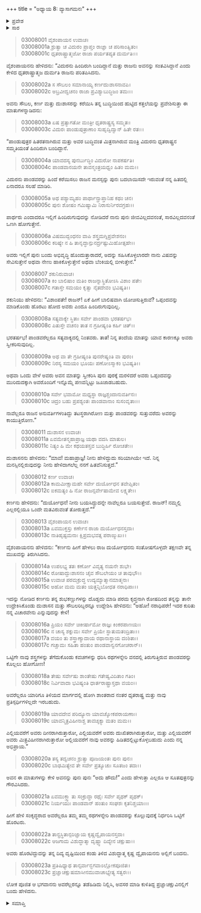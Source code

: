 +++
title = "ಅಧ್ಯಾಯ 8: ವ್ಯಾಸಾಗಮನಃ"
+++

<details><summary>ಪ್ರವೇಶ</summary>


।।   ಓಂ ಓಂ ನಮೋ ನಾರಾಯಣಾಯ।।   ಶ್ರೀ ವೇದವ್ಯಾಸಾಯ ನಮಃ ।।

ಶ್ರೀ ಕೃಷ್ಣದ್ವೈಪಾಯನ ವೇದವ್ಯಾಸ ವಿರಚಿತ  

**ಶ್ರೀ ಮಹಾಭಾರತ**

**ಆರಣ್ಯಕ ಪರ್ವ**

**ಅರಣ್ಯಕ ಪರ್ವ**

**ಅಧ್ಯಾಯ 8**

</details>


<details><summary>ಸಾರ</summary>

ವಿದುರನು ಹಿಂದಿರುಗಿ ಬಂದಿದ್ದಾನೆ ಎಂದು ತಿಳಿದ ದುರ್ಯೋಧನನು ಅವನು ಪಾಂಡವರನ್ನು ಹಿಂದೆ ಕರೆಸಿಯಾನು ಎಂದು ಹೆದರಿ ತನ್ನ ಮಿತ್ರರೊಂದಿಗೆ ಮಂತ್ರಾಲೋಚನೆ ಮಾಡುವುದು (1-14). ಪಾಂಡವರನ್ನು ಕೊಲ್ಲಲು ನಿರ್ಧರಿಸಿ ದುರ್ಯೋಧನ, ದುಃಶಾಸನ, ಕರ್ಣ ಮತ್ತು ಶಕುನಿಯರು ಹೊರಡುವಷ್ಟರಲ್ಲಿ ವ್ಯಾಸನ ಆಗಮನ (15-23).

</details>


> 03008001 ವೈಶಂಪಾಯನ ಉವಾಚ।  
03008001a ಶ್ರುತ್ವಾ ಚ ವಿದುರಂ ಪ್ರಾಪ್ತಂ ರಾಜ್ಞಾ ಚ ಪರಿಸಾಂತ್ವಿತಂ।  
03008001c ಧೃತರಾಷ್ಟ್ರಾತ್ಮಜೋ ರಾಜಾ ಪರ್ಯತಪ್ಯತ ದುರ್ಮತಿಃ।।

ವೈಶಂಪಾಯನನು ಹೇಳಿದನು: “ವಿದುರನು ಹಿಂದಿರುಗಿ ಬಂದಿದ್ದಾನೆ ಮತ್ತು ರಾಜನು ಅವನನ್ನು ಸಂತವಿಸಿದ್ದಾನೆ ಎಂದು ಕೇಳಿದ ಧೃತರಾಷ್ಟ್ರಾತ್ಮಜ ದುರ್ಮತಿ ರಾಜನು ಪರಿತಪಿಸಿದನು.

> 03008002a ಸ ಸೌಬಲಂ ಸಮಾನಾಯ್ಯ ಕರ್ಣದುಃಶಾಸನಾವಪಿ।  
03008002c ಅಬ್ರವೀದ್ವಚನಂ ರಾಜಾ ಪ್ರವಿಶ್ಯಾಬುದ್ಧಿಜಂ ತಮಃ।।

ಅವನು ಸೌಬಲ, ಕರ್ಣ ಮತ್ತು ದುಃಶಾಸರನ್ನು ಕರೆಯಿಸಿ ತನ್ನ ಬುದ್ಧಿಯಿಂದ ಹುಟ್ಟಿದ ಕತ್ತಲೆಯನ್ನು ಪ್ರವೇಶಿಸುತ್ತಾ ಈ ಮಾತುಗಳನ್ನಾಡಿದನು:

> 03008003a ಏಷ ಪ್ರತ್ಯಾಗತೋ ಮಂತ್ರೀ ಧೃತರಾಷ್ಟ್ರಸ್ಯ ಸಮ್ಮತಃ।  
03008003c ವಿದುರಃ ಪಾಂಡುಪುತ್ರಾಣಾಂ ಸುಹೃದ್ವಿದ್ವಾನ್ ಹಿತೇ ರತಃ।।

“ಪಾಂಡುಪುತ್ರರ ಹಿತರತನಾಗಿರುವ ಮತ್ತು ಅವರ ಬುದ್ಧಿವಂತ ಮಿತ್ರನಾಗಿರುವ ಮಂತ್ರಿ ವಿದುರನು ಧೃತರಾಷ್ಟ್ರನ ಸಮ್ಮತಿಯಂತೆ ಹಿಂದಿರುಗಿ ಬಂದಿದ್ದಾನೆ.

> 03008004a ಯಾವದಸ್ಯ ಪುನರ್ಬುದ್ಧಿಂ ವಿದುರೋ ನಾಪಕರ್ಷತಿ।  
03008004c ಪಾಂಡವಾನಯನೇ ತಾವನ್ಮಂತ್ರಯಧ್ವಂ ಹಿತಂ ಮಮ।।

ವಿದುರನು ಪಾಂಡವರನ್ನು ಹಿಂದೆ ಕರೆಯಿಸಲು ರಾಜನ ಮನಸ್ಸನ್ನು ಪುನಃ ಬದಲಾಯಿಸದೇ ಇರುವಂತೆ ನನ್ನ ಹಿತದಲ್ಲಿ ಏನಾದರೂ ಸಲಹೆ ಮಾಡಿರಿ.

> 03008005a ಅಥ ಪಶ್ಯಾಮ್ಯಹಂ ಪಾರ್ಥಾನ್ಪ್ರಾಪ್ತಾನಿಹ ಕಥಂ ಚನ।  
03008005c ಪುನಃ ಶೋಷಂ ಗಮಿಷ್ಯಾಮಿ ನಿರಾಸುರ್ನಿರವಗ್ರಹಃ।।

ಪಾರ್ಥರು ಎಂದಾದರೂ ಇಲ್ಲಿಗೆ ಹಿಂದಿರುಗುವುದನ್ನು ನೋಡಿದರೆ ನಾನು ಪುನಃ ಜೀವವಿಲ್ಲದವನಂತೆ, ಸಾರವಿಲ್ಲದವನಂತೆ ಒಣಗಿ ಹೋಗುತ್ತೇನೆ.

> 03008006a ವಿಷಮುದ್ಬಂಧನಂ ವಾಪಿ ಶಸ್ತ್ರಮಗ್ನಿಪ್ರವೇಶನಂ।  
03008006c ಕರಿಷ್ಯೇ ನ ಹಿ ತಾನೃದ್ಧಾನ್ಪುನರ್ದ್ರಷ್ಟುಮಿಹೋತ್ಸಹೇ।।

ಅವರು ಇಲ್ಲಿಗೆ ಪುನಃ ಬಂದು ಅಭಿವೃದ್ಧಿ ಹೊಂದುತ್ತಾರಾದರೆ, ಅದನ್ನು ಸಹಿಸಿಕೊಳ್ಳಲಾರದೇ ನಾನು ವಿಷವನ್ನು ಸೇವಿಸುತ್ತೇನೆ ಅಥವಾ ನೇಣು ಹಾಕಿಕೊಳ್ಳುತ್ತೇನೆ ಅಥವಾ ಬೆಂಕಿಯಲ್ಲಿ ಬೀಳುತ್ತೇನೆ.”

> 03008007 ಶಕುನಿರುವಾಚ।  
03008007a ಕಿಂ ಬಾಲಿಷಾಂ ಮತಿಂ ರಾಜನ್ನಾಸ್ಥಿತೋಽಸಿ ವಿಶಾಂ ಪತೇ।  
03008007c ಗತಾಸ್ತೇ ಸಮಯಂ ಕೃತ್ವಾ ನೈತದೇವಂ ಭವಿಷ್ಯತಿ।।

ಶಕುನಿಯು ಹೇಳಿದನು: “ವಿಶಾಂಪತೇ! ರಾಜನ್! ಏಕೆ ಹೀಗೆ ಬಾಲಿಷವಾಗಿ ಯೋಚಿಸುತ್ತಿರುವೆ? ಒಪ್ಪಂದವನ್ನು ಮಾಡಿಕೊಂಡು ಹೊರಟು ಹೋದ ಅವರು ಎಂದೂ ಹಿಂದಿರುಗುವುದಿಲ್ಲ.

> 03008008a ಸತ್ಯವಾಕ್ಯೇ ಸ್ಥಿತಾಃ ಸರ್ವೇ ಪಾಂಡವಾ ಭರತರ್ಷಭ।  
03008008c ಪಿತುಸ್ತೇ ವಚನಂ ತಾತ ನ ಗ್ರಹೀಷ್ಯಂತಿ ಕರ್ಹಿ ಚಿತ್।।

ಭರತರ್ಷಭ! ಪಾಂಡವರೆಲ್ಲರೂ ಸತ್ಯವಾಕ್ಯದಲ್ಲಿ ನಿಂತವರು. ತಾತ! ನಿನ್ನ ತಂದೆಯ ಮಾತನ್ನು ಯಾವ ಕಾರಣಕ್ಕೂ ಅವರು ಸ್ವೀಕರಿಸುವುದಿಲ್ಲ.

> 03008009a ಅಥ ವಾ ತೇ ಗ್ರಹೀಷ್ಯಂತಿ ಪುನರೇಷ್ಯಂತಿ ವಾ ಪುರಂ।  
03008009c ನಿರಸ್ಯ ಸಮಯಂ ಭೂಯಃ ಪಣೋಽಸ್ಮಾಕಂ ಭವಿಷ್ಯತಿ।।

ಅಥವಾ ಒಂದು ವೇಳೆ ಅವರು ಅವನ ಮಾತನ್ನು ಸ್ವೀಕರಿಸಿ ಪುನಃ ಪುರಕ್ಕೆ ಮರಳಿದರೆ ಅವರು ಒಪ್ಪಂದವನ್ನು ಮುರಿದುದಕ್ಕಾಗಿ ಅವರೊಂದಿಗೆ ಇನ್ನೊಮ್ಮೆ ಪಣವನ್ನಿಟ್ಟು ಜೂಜಾಡಬಹುದು.

> 03008010a ಸರ್ವೇ ಭವಾಮೋ ಮಧ್ಯಸ್ಥಾ ರಾಜ್ಞಶ್ಚಂದಾನುವರ್ತಿನಃ।  
03008010c ಚಿದ್ರಂ ಬಹು ಪ್ರಪಶ್ಯಂತಃ ಪಾಂಡವಾನಾಂ ಸುಸಂವೃತಾಃ।।

ನಾವೆಲ್ಲರೂ ರಾಜನ ಅನುವರ್ತಿಗಳಂತಿದ್ದು ತಟಸ್ಥರಾಗಿರೋಣ ಮತ್ತು ಪಾಂಡವರನ್ನು ಸುತ್ತುವರೆದು ಅವರನ್ನು ಕಾಯುತ್ತಿರೋಣ.”

> 03008011 ದುಃಶಾಸನ ಉವಾಚ।  
03008011a ಏವಮೇತನ್ಮಹಾಪ್ರಾಜ್ಞ ಯಥಾ ವದಸಿ ಮಾತುಲ।  
03008011c ನಿತ್ಯಂ ಹಿ ಮೇ ಕಥಯತಸ್ತವ ಬುದ್ಧಿರ್ಹಿ ರೋಚತೇ।।

ದುಃಶಾಸನನು ಹೇಳಿದನು: “ಮಾವ! ಮಹಾಪ್ರಾಜ್ಞ! ನೀನು ಹೇಳಿದ್ದುದು ಸರಿಯಾಗಿಯೇ ಇದೆ. ನಿನ್ನ ಮನಸ್ಸಿನಲ್ಲಿರುವುದನ್ನು ನೀನು ಹೇಳಿದಾಗಲೆಲ್ಲ ನನಗೆ ಹಿತವೆನಿಸುತ್ತದೆ.”

> 03008012 ಕರ್ಣ ಉವಾಚ।  
03008012a ಕಾಮಮೀಕ್ಷಾಮಹೇ ಸರ್ವೇ ದುರ್ಯೋಧನ ತವೇಪ್ಸಿತಂ।  
03008012c ಐಕಮತ್ಯಂ ಹಿ ನೋ ರಾಜನ್ಸರ್ವೇಷಾಮೇವ ಲಕ್ಷ್ಯತೇ।।

ಕರ್ಣನು ಹೇಳಿದನು: “ದುರ್ಯೋಧನ! ನೀನು ಬಯಸಿದ್ದುದನ್ನೇ ನಾವೆಲ್ಲರೂ ಬಯಸುತ್ತೇವೆ. ರಾಜನ್! ನಮ್ಮಲ್ಲಿ ಎಲ್ಲರಲ್ಲಿಯೂ ಒಂದೇ ಮತವಿರುವಂತೆ ತೋರುತ್ತದೆ.””

> 03008013 ವೈಶಂಪಾಯನ ಉವಾಚ।  
03008013a ಏವಮುಕ್ತಸ್ತು ಕರ್ಣೇನ ರಾಜಾ ದುರ್ಯೋಧನಸ್ತದಾ।  
03008013c ನಾತಿಹೃಷ್ಟಮನಾಃ ಕ್ಷಿಪ್ರಮಭವತ್ಸ ಪರಾಙ್ಮುಖಃ।।

ವೈಶಂಪಾಯನನು ಹೇಳಿದನು: “ಕರ್ಣನು ಹೀಗೆ ಹೇಳಲು ರಾಜ ದುರ್ಯೋಧನನು ಸಂತೋಷಗೊಳ್ಳದೇ ತಕ್ಷಣವೇ ತನ್ನ ಮುಖವನ್ನು ತಿರುಗಿಸಿದನು.

> 03008014a ಉಪಲಭ್ಯ ತತಃ ಕರ್ಣೋ ವಿವೃತ್ಯ ನಯನೇ ಶುಭೇ।  
03008014c ರೋಷಾದ್ದುಃಶಾಸನಂ ಚೈವ ಸೌಬಲೇಯಂ ಚ ತಾವುಭೌ।।  
03008015a ಉವಾಚ ಪರಮಕ್ರುದ್ಧ ಉದ್ಯಮ್ಯಾತ್ಮಾನಮಾತ್ಮನಾ।   
03008015c ಅಹೋ ಮಮ ಮತಂ ಯತ್ತನ್ನಿಬೋಧತ ನರಾಧಿಪಾಃ।।

ಇದನ್ನು ನೋಡಿದ ಕರ್ಣನು ತನ್ನ ಶುಭಕಣ್ಣುಗಳನ್ನು ದೊಡ್ಡದು ಮಾಡಿ ಪರಮ ಕೃದ್ಧನಾಗಿ ರೋಷದಿಂದ ತನ್ನನ್ನು ತಾನೇ ಉದ್ರೇಕಿಸಿಕೊಂಡು ದುಃಶಾಸನ ಮತ್ತು ಸೌಬಲರಿಬ್ಬರನ್ನೂ ಉದ್ದೇಶಿಸಿ ಹೇಳಿದನು: “ಅಹೋ! ನರಾಧಿಪರೇ! ಇದರ ಕುರಿತು ನನ್ನ ವಿಚಾರವೇನು ಎನ್ನುವುದನ್ನು ಕೇಳಿ!

> 03008016a ಪ್ರಿಯಂ ಸರ್ವೇ ಚಿಕೀರ್ಷಾಮೋ ರಾಜ್ಞಃ ಕಿಂಕರಪಾಣಯಃ।  
03008016c ನ ಚಾಸ್ಯ ಶಕ್ನುಮಃ ಸರ್ವೇ ಪ್ರಿಯೇ ಸ್ಥಾತುಮತಂದ್ರಿತಾಃ।।   
03008017a ವಯಂ ತು ಶಸ್ತ್ರಾಣ್ಯಾದಾಯ ರಥಾನಾಸ್ಥಾಯ ದಂಶಿತಾಃ।  
03008017c ಗಚ್ಚಾಮಃ ಸಹಿತಾ ಹಂತುಂ ಪಾಂಡವಾನ್ವನಗೋಚರಾನ್।।

ಒಟ್ಟಿಗೇ ನಾವು ಶಸ್ತ್ರಗಳನ್ನು ತೆಗೆದುಕೊಂಡು ಕವಚಗಳನ್ನು ಧರಿಸಿ ರಥಗಳನ್ನೇರಿ ವನದಲ್ಲಿ ತಿರುಗುತ್ತಿರುವ ಪಾಂಡವರನ್ನು ಕೊಲ್ಲಲು ಹೋಗೋಣ!

> 03008018a ತೇಷು ಸರ್ವೇಷು ಶಾಂತೇಷು ಗತೇಷ್ವವಿದಿತಾಂ ಗತಿಂ।  
03008018c ನಿರ್ವಿವಾದಾ ಭವಿಷ್ಯಂತಿ ಧಾರ್ತರಾಷ್ಟ್ರಾಸ್ತಥಾ ವಯಂ।।

ಅವರೆಲ್ಲರೂ ಯಾರಿಗೂ ತಿಳಿಯದ ಮಾರ್ಗದಲ್ಲಿ ಹೋಗಿ ಶಾಂತರಾದ ನಂತರ ಧೃತರಾಷ್ಟ್ರ ಮತ್ತು ನಾವು ಪ್ರತಿಸ್ಪರ್ಧಿಗಳಿಲ್ಲದೇ ಇರಬಹುದು.

> 03008019a ಯಾವದೇವ ಪರಿದ್ಯೂನಾ ಯಾವಚ್ಶೋಕಪರಾಯಣಾಃ।  
03008019c ಯಾವನ್ಮಿತ್ರವಿಹೀನಾಶ್ಚ ತಾವಚ್ಶಕ್ಯಾ ಮತಂ ಮಮ।।

ಎಲ್ಲಿಯವರೆಗೆ ಅವರು ದೀನರಾಗಿರುತ್ತಾರೋ, ಎಲ್ಲಿಯವರೆಗೆ ಅವರು ದುಃಖಿತರಾಗಿರುತ್ತಾರೋ, ಮತ್ತು ಎಲ್ಲಿಯವರೆಗೆ ಅವರು ಮಿತ್ರವಿಹೀನರಾಗಿರುತ್ತಾರೋ ಅಲ್ಲಿಯವರೆಗೆ ನಾವು ಅವರನ್ನು ಹಿಡಿತದಲ್ಲಿಟ್ಟುಕೊಳ್ಳಬಹುದು ಎಂದು ನನ್ನ ಅಭಿಪ್ರಾಯ.”

> 03008020a ತಸ್ಯ ತದ್ವಚನಂ ಶ್ರುತ್ವಾ ಪೂಜಯಂತಃ ಪುನಃ ಪುನಃ।  
03008020c ಬಾಢಮಿತ್ಯೇವ ತೇ ಸರ್ವೇ ಪ್ರತ್ಯೂಚುಃ ಸೂತಜಂ ತದಾ।।

ಅವನ ಈ ಮಾತುಗಳನ್ನು ಕೇಳಿ ಅವನನ್ನು ಪುನಃ ಪುನಃ “ಅದು ಹೌದು!” ಎಂದು ಹೇಳುತ್ತಾ ಎಲ್ಲರೂ ಆ ಸೂತಪುತ್ರನನ್ನು ಗೌರವಿಸಿದರು.

> 03008021a ಏವಮುಕ್ತ್ವಾ ತು ಸಂಕ್ರುದ್ಧಾ ರಥೈಃ ಸರ್ವೇ ಪೃಥಕ್ ಪೃಥಕ್।  
03008021c ನಿರ್ಯಯುಃ ಪಾಂಡವಾನ್ ಹಂತುಂ ಸಂಘಶಃ ಕೃತನಿಶ್ಚಯಾಃ।।

ಹೀಗೆ ಹೇಳಿ ಸಂಕೃದ್ಧರಾದ ಅವರೆಲ್ಲರೂ ತಮ್ಮ ತಮ್ಮ ರಥಗಳನ್ನೇರಿ ಪಾಂಡವರನ್ನು ಕೊಲ್ಲುವುದಕ್ಕೆ ನಿರ್ಧರಿಸಿ ಒಟ್ಟಿಗೆ ಹೊರಟರು.

> 03008022a ತಾನ್ಪ್ರಸ್ಥಿತಾನ್ಪರಿಜ್ಞಾಯ ಕೃಷ್ಣದ್ವೈಪಾಯನಸ್ತದಾ।  
03008022c ಆಜಗಾಮ ವಿಶುದ್ಧಾತ್ಮಾ ದೃಷ್ಟ್ವಾ ದಿವ್ಯೇನ ಚಕ್ಷುಷಾ।।

ಅವರು ಹೊರಟಿದ್ದುದನ್ನು ತನ್ನ ದಿವ್ಯ ದೃಷ್ಟಿಯಿಂದ ಕಂಡು ತಿಳಿದ ವಿಶುದ್ಧಾತ್ಮ ಕೃಷ್ಣ ದ್ವೈಪಾಯನನು ಅಲ್ಲಿಗೆ ಬಂದನು.

> 03008023a ಪ್ರತಿಷಿಧ್ಯಾಥ ತಾನ್ಸರ್ವಾನ್ಭಗವಾಽಲ್ಲೋಕಪೂಜಿತಃ।  
03008023c ಪ್ರಜ್ಞಾಚಕ್ಷುಷಮಾಸೀನಮುವಾಚಾಭ್ಯೇತ್ಯ ಸತ್ವರಃ।।

ಲೋಕ ಪೂಜಿತ ಆ ಭಗವಾನನು ಅವರೆಲ್ಲರನ್ನೂ ತಡೆಹಿಡಿದು ನಿಲ್ಲಿಸಿ, ಅವಸರ ಮಾಡಿ ಕುಳಿತಿದ್ದ ಪ್ರಜ್ಞಾಚಕ್ಷುವಿನಲ್ಲಿಗೆ ಬಂದು ಹೇಳಿದನು.



<details><summary>ಸಮಾಪ್ತಿ</summary>


ಇತಿ ಶ್ರೀ ಮಹಾಭಾರತೇ ಆರಣ್ಯಕಪರ್ವಣಿ ಅರಣ್ಯಕಪರ್ವಣಿ ವ್ಯಾಸಾಗಮನೇ ಅಷ್ಠಮೋಽಧ್ಯಾಯಃ।  
ಇದು ಶ್ರೀ ಮಹಾಭಾರತದಲ್ಲಿ ಆರಣ್ಯಕಪರ್ವದಲ್ಲಿ ಅರಣ್ಯಕಪರ್ವದಲ್ಲಿ ವ್ಯಾಸಾಗಮನ ಎನ್ನುವ ಎಂಟನೆಯ ಅಧ್ಯಾಯವು.



</details>

